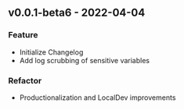 ## v0.0.1-beta6 - 2022-04-04
### Feature
* Initialize Changelog
* Add log scrubbing of sensitive variables
### Refactor
* Productionalization and LocalDev improvements